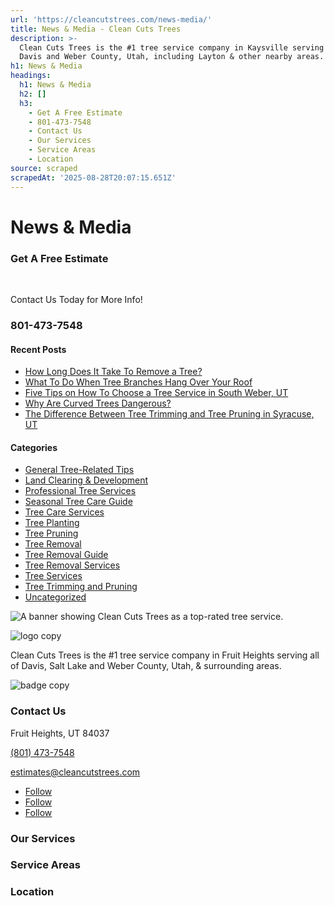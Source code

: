 ```yaml
---
url: 'https://cleancutstrees.com/news-media/'
title: News & Media - Clean Cuts Trees
description: >-
  Clean Cuts Trees is the #1 tree service company in Kaysville serving all of
  Davis and Weber County, Utah, including Layton & other nearby areas.
h1: News & Media
headings:
  h1: News & Media
  h2: []
  h3:
    - Get A Free Estimate
    - 801-473-7548
    - Contact Us
    - Our Services
    - Service Areas
    - Location
source: scraped
scrapedAt: '2025-08-28T20:07:15.651Z'
---
```

# News & Media

### Get A Free Estimate

  [](tel:+18014737548)

Contact Us Today for More Info!

### 801-473-7548

#### Recent Posts

-   [How Long Does It Take To Remove a Tree?](https://cleancutstrees.com/2025/08/11/how-long-does-it-take-to-remove-a-tree/)
-   [What To Do When Tree Branches Hang Over Your Roof](https://cleancutstrees.com/2025/07/11/should-tree-branches-hang-over-roof/)
-   [Five Tips on How To Choose a Tree Service in South Weber, UT](https://cleancutstrees.com/2025/06/11/how-to-choose-a-tree-service/)
-   [Why Are Curved Trees Dangerous?](https://cleancutstrees.com/2025/05/11/why-are-curved-trees-dangerous/)
-   [The Difference Between Tree Trimming and Tree Pruning in Syracuse, UT](https://cleancutstrees.com/2025/04/11/tree-trimming-vs-tree-pruning/)

#### Categories

-   [General Tree-Related Tips](https://cleancutstrees.com/category/general-tree-related-tips/)
-   [Land Clearing & Development](https://cleancutstrees.com/category/land-clearing-development/)
-   [Professional Tree Services](https://cleancutstrees.com/category/professional-tree-services/)
-   [Seasonal Tree Care Guide](https://cleancutstrees.com/category/seasonal-tree-care-guide/)
-   [Tree Care Services](https://cleancutstrees.com/category/tree-care-services/)
-   [Tree Planting](https://cleancutstrees.com/category/tree-planting/)
-   [Tree Pruning](https://cleancutstrees.com/category/tree-pruning/)
-   [Tree Removal](https://cleancutstrees.com/category/tree-removal/)
-   [Tree Removal Guide](https://cleancutstrees.com/category/tree-removal-guide/)
-   [Tree Removal Services](https://cleancutstrees.com/category/tree-removal-services/)
-   [Tree Services](https://cleancutstrees.com/category/tree-services/)
-   [Tree Trimming and Pruning](https://cleancutstrees.com/category/tree-trimming-and-pruning/)
-   [Uncategorized](https://cleancutstrees.com/category/uncategorized/)

![A banner showing Clean Cuts Trees as a top-rated tree service.](./assets/6044a2199980b071066c9787705eaf1fd5e11a3e.png)

![logo copy](./assets/90a16e2ce5a7f00fb2e4f2b204af48a34ef55eab.png "logo copy")

Clean Cuts Trees is the #1 tree service company in Fruit Heights serving all of Davis, Salt Lake and Weber County, Utah, & surrounding areas.

![badge copy](./assets/f718afde080bd8d3dd3880e1e259267f39699dcb.png "badge copy")

### Contact Us

Fruit Heights, UT 84037

[(801) 473-7548](tel:+18014737548)

[estimates@cleancutstrees.com](mailto:estimates@cleancutstrees.com)

-   [Follow](https://www.facebook.com/CleanCutsTrees/ "Follow on Facebook")
-   [Follow](https://www.youtube.com/channel/UCSMH2M8_eCp3TM7lxs7HC1w/videos "Follow on Youtube")
-   [Follow](https://www.instagram.com/clean_cuts_trees/ "Follow on Instagram")

### Our Services

### Service Areas

### Location
